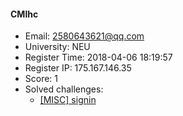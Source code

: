 #### CMlhc  

* Email: 2580643621@qq.com  
* University: NEU  
* Register Time: 2018-04-06 18:19:57  
* Register IP: 175.167.146.35  
* Score: 1  
* Solved challenges: 
  * [[MISC] signin](https://github.com/SniperOJ/Challenges/blob/master/web/signin.json)  
